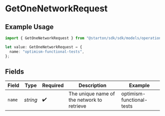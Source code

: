 # GetOneNetworkRequest

## Example Usage

```typescript
import { GetOneNetworkRequest } from "@starton/sdk/sdk/models/operations";

let value: GetOneNetworkRequest = {
  name: "optimism-functional-tests",
};
```

## Fields

| Field                                      | Type                                       | Required                                   | Description                                | Example                                    |
| ------------------------------------------ | ------------------------------------------ | ------------------------------------------ | ------------------------------------------ | ------------------------------------------ |
| `name`                                     | *string*                                   | :heavy_check_mark:                         | The unique name of the network to retrieve | optimism-functional-tests                  |